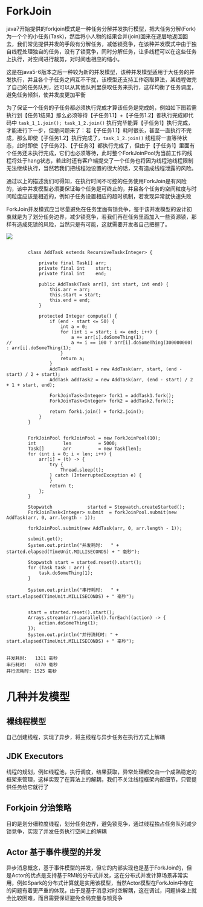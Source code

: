 


 ForkJoin
====


java7开始提供的forkjoin模式是一种任务分解并发执行模型，把大任务分解(Fork)为一个个的小任务(Task)，然后将小人物的结果合并(join)回来在逐层地返回回去，我们常见提供并发的手段有分解任务，减低锁竞争，在该种并发模式中由于独自线程处理独自的任务，没有了锁竞争，同时分解任务，让多线程可以在这些任务上执行，对空间进行裁剪，对时间也相应的缩小。

这是在java5-6版本之后一种较为新的并发模型，该种并发模型适用于大任务的并发执行，并且各个子任务之间互不干扰，该模型还支持工作窃取算法，某线程做完了自己的任务队列，还可以从其他队列里获取任务来执行，这样均衡了任务调度，避免任务倾斜，使并发度更加平衡

为了保证一个任务的子任务都必须执行完成才算该任务是完成的，例如如下图若需执行到【任务1结果】那么必须等待【子任务1.1】+【子任务1.2】都执行完成即代码中 `task_1_1.join(); task_1_2.join()` 执行完毕能算【子任务1】执行完成，才能进行下一步，但是问题来了：若【子任务1.1】耗时很长，甚至一直执行不完成，那么即使【子任务1.2】执行完成了，`task_1_2.join()` 线程将一直等待状态，此时即使【子任务2】、【子任务3】都执行完成了，但由于【子任务1】里面有个任务还未执行完成，它们也必须等待，此时整个ForkJoinPool为当前工作的线程将处于hang状态，若此时还有客户端提交了一个任务也将因为线程池线程限制无法继续执行，当然若我们把线程池设置的很大的话，又有造成线程泄露的风险。

通过以上的描述我们可得知，在执行时间不可控的任务使用ForkJoin是有风险的，该中并发模型必须要保证每个任务是可终止的，并且各个任务的空间粒度与时间粒度应该是相近的，例如子任务设置相应的超时机制，若发现异常就快速失败

ForkJoin并发模式应当尽量避免在任务里面有锁竞争，鉴于该并发模型的设计初衷就是为了划分任务边界，减少锁竞争，若我们再在任务里面加入一些资源锁，那样有造成死锁的风险，当然只是有可能，这就需要开发者自己把握了。




![](http://cdn2.infoqstatic.com/statics_s1_20160622-0236/resource/articles/fork-join-introduction/zh/resources/21.png)


```

		class AddTask extends RecursiveTask<Integer> {

			private final Task[] arr;
			private final int    start;
			private final int    end;

			public AddTask(Task arr[], int start, int end) {
				this.arr = arr;
				this.start = start;
				this.end = end;
			}

			protected Integer compute() {
				if (end - start <= 50) {
					int a = 0;
					for (int i = start; i <= end; i++) {
						a += arr[i].doSomeThing(1);
//						a += i == 100 ? arr[i].doSomeThing(300000000) : arr[i].doSomeThing(1);
					}
					return a;
				}
				AddTask addTask1 = new AddTask(arr, start, (end - start) / 2 + start);
				AddTask addTask2 = new AddTask(arr, (end - start) / 2 + 1 + start, end);

				ForkJoinTask<Integer> fork1 = addTask1.fork();
				ForkJoinTask<Integer> fork2 = addTask2.fork();

				return fork1.join() + fork2.join();
			}
		}


		ForkJoinPool forkJoinPool = new ForkJoinPool(10);
		int          len          = 5000;
		Task[]       arr          = new Task[len];
		for (int i = 0; i < len; i++) {
			arr[i] = (t) -> {
				try {
					Thread.sleep(t);
				} catch (InterruptedException e) {
				}
				return t;
			};
		}

		Stopwatch             started = Stopwatch.createStarted();
		ForkJoinTask<Integer> submit  = forkJoinPool.submit(new AddTask(arr, 0, arr.length - 1));

		forkJoinPool.submit(new AddTask(arr, 0, arr.length - 1));

		submit.get();
		System.out.println("并发耗时:   " + started.elapsed(TimeUnit.MILLISECONDS) + " 毫秒");

		Stopwatch start = started.reset().start();
		for (Task task : arr) {
			task.doSomeThing(1);
		}

		System.out.println("串行耗时:   " + start.elapsed(TimeUnit.MILLISECONDS) + " 毫秒");


		start = started.reset().start();
		Arrays.stream(arr).parallel().forEach((action) -> {
			action.doSomeThing(1);
		});
		System.out.println("并行流耗时: " + start.elapsed(TimeUnit.MILLISECONDS) + " 毫秒");


并发耗时:   1311 毫秒
串行耗时:   6170 毫秒
并行流耗时: 1525 毫秒

```

# 几种并发模型

## 裸线程模型
自己创建线程，实现了异步，将主线程与异步任务在执行方式上解耦

## JDK Executors
线程的规划，例如线程池，执行调度，结果获取，异常处理都交由一个成熟稳定的框架来管理，这样实现了在算法上的解耦，我们不关注线程框架内部细节，只管提供任务给它就行了

## Forkjoin 分治策略
目的是划分细粒度线程，划分任务边界，避免锁竞争，通过线程独占任务队列减少锁竞争，实现了并发任务执行空间上的解耦


## Actor 基于事件模型的并发
异步消息概念，基于事件模型的并发，但它的内部实现也是基于ForkJoin的，但是Actor的优点是支持基于RMI的分布式并发，这在分布式并发计算场景非常实用，例如Spark的分布式计算就是实用该模型，当然Actor模型在ForkJoin中存在的问题有着更严重的体现，由于是基于消息对时空解耦，这在调试，问题排查上就会比较困难，而且需要保证避免全局变量与锁竞争



